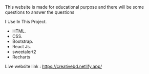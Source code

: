 
This website is made for educational purpose and 
there will be some questions to answer the questions

I Use In This Project.

- HTML.
- CSS.
- Bootstrap.
- React Js.
- sweetalert2
- Recharts


Live website link : <https://creativebd.netlify.app/>

